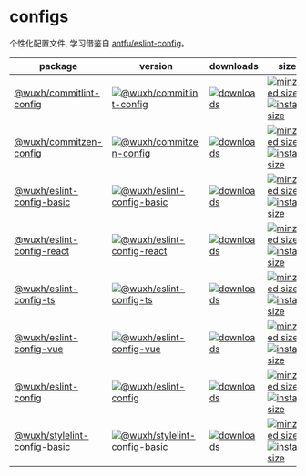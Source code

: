 # configs

个性化配置文件, 学习借鉴自 [antfu/eslint-config](https://github.com/antfu/eslint-config)。

| package | version | downloads | size |
| --- | --- | --- | --- |
| [@wuxh/commitlint-config](https://github.com/Wxh16144/configs-monorepo/tree/main/packages/commitlint-config) | [![@wuxh/commitlint-config](https://flat.badgen.net/npm/v/@wuxh/commitlint-config)](https://npmjs.org/package/@wuxh/commitlint-config) | [![downloads](https://flat.badgen.net/npm/dm/@wuxh/commitlint-config)](https://npmjs.org/package/@wuxh/commitlint-config) | [![minziped size](https://flat.badgen.net/bundlephobia/minzip/@wuxh/commitlint-config)](https://bundlephobia.com/result?p=@wuxh/commitlint-config) [![install size](https://flat.badgen.net/packagephobia/install/@wuxh/commitlint-config)](https://packagephobia.now.sh/result?p=@wuxh/commitlint-config) |
| [@wuxh/commitzen-config](https://github.com/Wxh16144/configs-monorepo/tree/main/packages/commitzen-config) | [![@wuxh/commitzen-config](https://flat.badgen.net/npm/v/@wuxh/commitzen-config)](https://npmjs.org/package/@wuxh/commitzen-config) | [![downloads](https://flat.badgen.net/npm/dm/@wuxh/commitzen-config)](https://npmjs.org/package/@wuxh/commitzen-config) | [![minziped size](https://flat.badgen.net/bundlephobia/minzip/@wuxh/commitzen-config)](https://bundlephobia.com/result?p=@wuxh/commitzen-config) [![install size](https://flat.badgen.net/packagephobia/install/@wuxh/commitzen-config)](https://packagephobia.now.sh/result?p=@wuxh/commitzen-config) |
| [@wuxh/eslint-config-basic](https://github.com/Wxh16144/configs-monorepo/tree/main/packages/eslint-config-basic) | [![@wuxh/eslint-config-basic](https://flat.badgen.net/npm/v/@wuxh/eslint-config-basic)](https://npmjs.org/package/@wuxh/eslint-config-basic) | [![downloads](https://flat.badgen.net/npm/dm/@wuxh/eslint-config-basic)](https://npmjs.org/package/@wuxh/eslint-config-basic) | [![minziped size](https://flat.badgen.net/bundlephobia/minzip/@wuxh/eslint-config-basic)](https://bundlephobia.com/result?p=@wuxh/eslint-config-basic) [![install size](https://flat.badgen.net/packagephobia/install/@wuxh/eslint-config-basic)](https://packagephobia.now.sh/result?p=@wuxh/eslint-config-basic) |
| [@wuxh/eslint-config-react](https://github.com/Wxh16144/configs-monorepo/tree/main/packages/eslint-config-react) | [![@wuxh/eslint-config-react](https://flat.badgen.net/npm/v/@wuxh/eslint-config-react)](https://npmjs.org/package/@wuxh/eslint-config-react) | [![downloads](https://flat.badgen.net/npm/dm/@wuxh/eslint-config-react)](https://npmjs.org/package/@wuxh/eslint-config-react) | [![minziped size](https://flat.badgen.net/bundlephobia/minzip/@wuxh/eslint-config-react)](https://bundlephobia.com/result?p=@wuxh/eslint-config-react) [![install size](https://flat.badgen.net/packagephobia/install/@wuxh/eslint-config-react)](https://packagephobia.now.sh/result?p=@wuxh/eslint-config-react) |
| [@wuxh/eslint-config-ts](https://github.com/Wxh16144/configs-monorepo/tree/main/packages/eslint-config-typescript) | [![@wuxh/eslint-config-ts](https://flat.badgen.net/npm/v/@wuxh/eslint-config-ts)](https://npmjs.org/package/@wuxh/eslint-config-ts) | [![downloads](https://flat.badgen.net/npm/dm/@wuxh/eslint-config-ts)](https://npmjs.org/package/@wuxh/eslint-config-ts) | [![minziped size](https://flat.badgen.net/bundlephobia/minzip/@wuxh/eslint-config-ts)](https://bundlephobia.com/result?p=@wuxh/eslint-config-ts) [![install size](https://flat.badgen.net/packagephobia/install/@wuxh/eslint-config-ts)](https://packagephobia.now.sh/result?p=@wuxh/eslint-config-ts) |
| [@wuxh/eslint-config-vue](https://github.com/Wxh16144/configs-monorepo/tree/main/packages/eslint-config-vue) | [![@wuxh/eslint-config-vue](https://flat.badgen.net/npm/v/@wuxh/eslint-config-vue)](https://npmjs.org/package/@wuxh/eslint-config-vue) | [![downloads](https://flat.badgen.net/npm/dm/@wuxh/eslint-config-vue)](https://npmjs.org/package/@wuxh/eslint-config-vue) | [![minziped size](https://flat.badgen.net/bundlephobia/minzip/@wuxh/eslint-config-vue)](https://bundlephobia.com/result?p=@wuxh/eslint-config-vue) [![install size](https://flat.badgen.net/packagephobia/install/@wuxh/eslint-config-vue)](https://packagephobia.now.sh/result?p=@wuxh/eslint-config-vue) |
| [@wuxh/eslint-config](https://github.com/Wxh16144/configs-monorepo/tree/main/packages/eslint-config) | [![@wuxh/eslint-config](https://flat.badgen.net/npm/v/@wuxh/eslint-config)](https://npmjs.org/package/@wuxh/eslint-config) | [![downloads](https://flat.badgen.net/npm/dm/@wuxh/eslint-config)](https://npmjs.org/package/@wuxh/eslint-config) | [![minziped size](https://flat.badgen.net/bundlephobia/minzip/@wuxh/eslint-config)](https://bundlephobia.com/result?p=@wuxh/eslint-config) [![install size](https://flat.badgen.net/packagephobia/install/@wuxh/eslint-config)](https://packagephobia.now.sh/result?p=@wuxh/eslint-config) |
| [@wuxh/stylelint-config-basic](https://github.com/Wxh16144/configs-monorepo/tree/main/packages/stylelint-config-basic) | [![@wuxh/stylelint-config-basic](https://flat.badgen.net/npm/v/@wuxh/stylelint-config-basic)](https://npmjs.org/package/@wuxh/stylelint-config-basic) | [![downloads](https://flat.badgen.net/npm/dm/@wuxh/stylelint-config-basic)](https://npmjs.org/package/@wuxh/stylelint-config-basic) | [![minziped size](https://flat.badgen.net/bundlephobia/minzip/@wuxh/stylelint-config-basic)](https://bundlephobia.com/result?p=@wuxh/stylelint-config-basic) [![install size](https://flat.badgen.net/packagephobia/install/@wuxh/stylelint-config-basic)](https://packagephobia.now.sh/result?p=@wuxh/stylelint-config-basic) |
